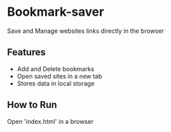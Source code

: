 # Bookmark-saver
 Save and Manage websites links directly in the browser
## Features
- Add and Delete bookmarks 
- Open saved sites in a new tab
- Stores data in local storage
## How to Run 
Open 'index.html' in a browser

